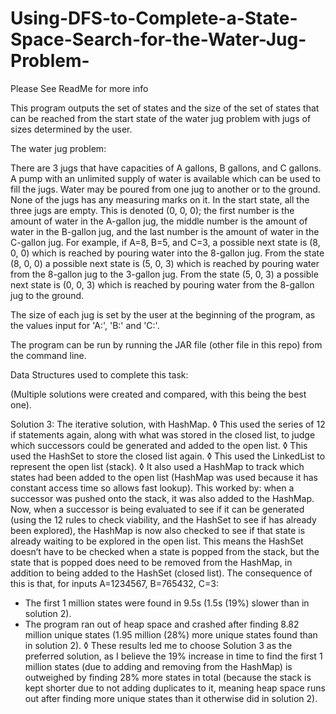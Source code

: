 # Using-DFS-to-Complete-a-State-Space-Search-for-the-Water-Jug-Problem-
Please See ReadMe for more info

This program outputs the set of states and the size of the set of states that can be reached from the start state of the water jug problem with jugs of sizes determined by the user.

The water jug problem:

There are 3 jugs that have capacities
of A gallons, B gallons, and C gallons. A pump with an unlimited supply of water is
available which can be used to fill the jugs. Water may be poured from one jug to
another or to the ground. None of the jugs has any measuring marks on it. In the start
state, all the three jugs are empty. This is denoted (0, 0, 0); the first number is the
amount of water in the A-gallon jug, the middle number is the amount of water in the
B-gallon jug, and the last number is the amount of water in the C-gallon jug. For
example, if A=8, B=5, and C=3, a possible next state is (8, 0, 0) which is reached by
pouring water into the 8-gallon jug. From the state (8, 0, 0) a possible next state is (5,
0, 3) which is reached by pouring water from the 8-gallon jug to the 3-gallon jug. From
the state (5, 0, 3) a possible next state is (0, 0, 3) which is reached by pouring water
from the 8-gallon jug to the ground.

The size of each jug is set by the user at the beginning of the program, as the values input for 'A:', 'B:' and 'C:'.

The program can be run by running the JAR file (other file in this repo) from the command line.





Data Structures used to complete this task:

(Multiple solutions were created and compared, with this being the best one).

Solution 3: The iterative solution, with HashMap.
◊ This used the series of 12 if statements again, along with what was stored in the 
closed list, to judge which successors could be generated and added to the open list.
◊ This used the HashSet to store the closed list again.
◊ This used the LinkedList to represent the open list (stack).
◊ It also used a HashMap to track which states had been added to the open list
(HashMap was used because it has constant access time so allows fast lookup). This
worked by: when a successor was pushed onto the stack, it was also added to the 
HashMap. Now, when a successor is being evaluated to see if it can be generated 
(using the 12 rules to check viability, and the HashSet to see if has already been 
explored), the HashMap is now also checked to see if that state is already waiting to 
be explored in the open list. This means the HashSet doesn’t have to be checked 
when a state is popped from the stack, but the state that is popped does need to be 
removed from the HashMap, in addition to being added to the HashSet (closed list).
The consequence of this is that, for inputs A=1234567, B=765432, C=3:
- The first 1 million states were found in 9.5s (1.5s (19%) slower than in 
solution 2).
- The program ran out of heap space and crashed after finding 8.82 million 
unique states (1.95 million (28%) more unique states found than in solution 
2).
◊ These results led me to choose Solution 3 as the preferred solution, as I believe the 
19% increase in time to find the first 1 million states (due to adding and removing 
from the HashMap) is outweighed by finding 28% more states in total (because the 
stack is kept shorter due to not adding duplicates to it, meaning heap space runs out 
after finding more unique states than it otherwise did in solution 2).
